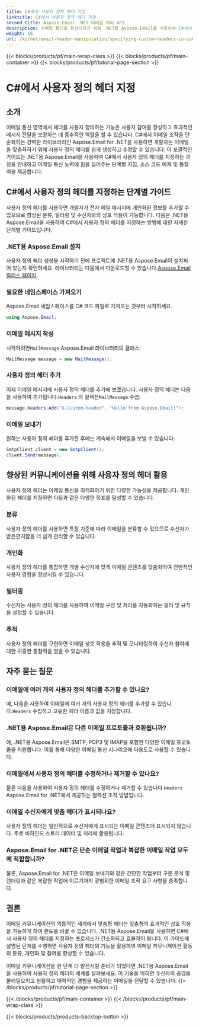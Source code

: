 ```yaml
---
title: C#에서 사용자 정의 헤더 지정
linktitle: C#에서 사용자 정의 헤더 지정
second_title: Aspose.Email .NET 이메일 처리 API
description: 이메일 통신을 향상시키기 위해 .NET용 Aspose.Email을 사용하여 C#에서 사용자 정의 헤더를 지정하는 방법을 알아보세요. 이 단계별 가이드는 참여도 향상을 위해 개인화된 이메일 헤더를 만드는 방법에 대한 통찰력을 제공합니다.
weight: 16
url: /ko/net/email-header-manipulation/specifying-custom-headers-in-csharp/
---
```


{{< blocks/products/pf/main-wrap-class >}}
{{< blocks/products/pf/main-container >}}
{{< blocks/products/pf/tutorial-page-section >}}

# C#에서 사용자 정의 헤더 지정



## 소개

이메일 통신 영역에서 헤더를 사용자 정의하는 기능은 사용자 참여를 향상하고 효과적인 메시지 전달을 보장하는 데 중추적인 역할을 할 수 있습니다. C#에서 이메일 조작을 단순화하는 강력한 라이브러리인 Aspose.Email for .NET을 사용하면 개발자는 이메일을 맞춤화하기 위해 사용자 정의 헤더를 쉽게 생성하고 수정할 수 있습니다. 이 포괄적인 가이드는 .NET용 Aspose.Email을 사용하여 C#에서 사용자 정의 헤더를 지정하는 과정을 안내하고 이메일 통신 노력에 힘을 실어주는 단계별 지침, 소스 코드 예제 및 통찰력을 제공합니다.

## C#에서 사용자 정의 헤더를 지정하는 단계별 가이드

사용자 정의 헤더를 사용하면 개발자가 전자 메일 메시지에 개인화된 정보를 추가할 수 있으므로 향상된 분류, 필터링 및 수신자와의 상호 작용이 가능합니다. 다음은 .NET용 Aspose.Email을 사용하여 C#에서 사용자 정의 헤더를 지정하는 방법에 대한 자세한 단계별 가이드입니다.

### .NET용 Aspose.Email 설치

사용자 정의 헤더 생성을 시작하기 전에 프로젝트에 .NET용 Aspose.Email이 설치되어 있는지 확인하세요. 라이브러리는 다음에서 다운로드할 수 있습니다.[Aspose.Email 릴리스 페이지](https://releases.aspose.com/email/net/).

### 필요한 네임스페이스 가져오기

Aspose.Email 네임스페이스를 C# 코드 파일로 가져오는 것부터 시작하세요.

```csharp
using Aspose.Email;
```

### 이메일 메시지 작성

 시작하려면`MailMessage` Aspose.Email 라이브러리의 클래스:

```csharp
MailMessage message = new MailMessage();
```

### 사용자 정의 헤더 추가

 이제 이메일 메시지에 사용자 정의 헤더를 추가해 보겠습니다. 사용자 정의 헤더는 다음을 사용하여 추가됩니다.`Headers` 의 컬렉션`MailMessage` 수업:

```csharp
message.Headers.Add("X-Custom-Header", "Hello from Aspose.Email!");
```

### 이메일 보내기

원하는 사용자 정의 헤더를 추가한 후에는 계속해서 이메일을 보낼 수 있습니다.

```csharp
SmtpClient client = new SmtpClient();
client.Send(message);
```

## 향상된 커뮤니케이션을 위해 사용자 정의 헤더 활용

사용자 정의 헤더는 이메일 통신을 최적화하기 위한 다양한 가능성을 제공합니다. 개인화된 헤더를 지정하면 다음과 같은 다양한 목표를 달성할 수 있습니다.

### 분류 
 사용자 정의 헤더를 사용하면 특정 기준에 따라 이메일을 분류할 수 있으므로 수신자가 받은편지함을 더 쉽게 관리할 수 있습니다.

### 개인화 
 사용자 정의 헤더를 통합하면 개별 수신자에 맞게 이메일 콘텐츠를 맞춤화하여 전반적인 사용자 경험을 향상시킬 수 있습니다.

### 필터링 
 수신자는 사용자 정의 헤더를 사용하여 이메일 구성 및 처리를 자동화하는 필터 및 규칙을 설정할 수 있습니다.

### 추적 
 사용자 정의 헤더를 구현하면 이메일 상호 작용을 추적 및 모니터링하여 수신자 참여에 대한 귀중한 통찰력을 얻을 수 있습니다.

## 자주 묻는 질문

### 이메일에 여러 개의 사용자 정의 헤더를 추가할 수 있나요?

 예, 다음을 사용하여 이메일에 여러 개의 사용자 정의 헤더를 추가할 수 있습니다.`Headers` 수집하고 고유한 헤더 이름과 값을 지정합니다.

### .NET용 Aspose.Email은 다른 이메일 프로토콜과 호환됩니까?

예, .NET용 Aspose.Email은 SMTP, POP3 및 IMAP을 포함한 다양한 이메일 프로토콜을 지원합니다. 이를 통해 다양한 이메일 통신 시나리오에 다용도로 사용할 수 있습니다.

### 이메일에서 사용자 정의 헤더를 수정하거나 제거할 수 있나요?

 물론 다음을 사용하여 사용자 정의 헤더를 수정하거나 제거할 수 있습니다.`Headers` Aspose.Email for .NET에서 제공하는 컬렉션 조작 방법입니다.

### 이메일 수신자에게 맞춤 헤더가 표시되나요?

사용자 정의 헤더는 일반적으로 수신자에게 표시되는 이메일 콘텐츠에 표시되지 않습니다. 주로 비하인드 스토리 데이터 및 처리에 활용됩니다.

### Aspose.Email for .NET은 단순 이메일 작업과 복잡한 이메일 작업 모두에 적합합니까?

물론, Aspose.Email for .NET은 이메일 보내기와 같은 간단한 작업부터 구문 분석 및 렌더링과 같은 복잡한 작업에 이르기까지 광범위한 이메일 조작 요구 사항을 충족합니다.

## 결론

이메일 커뮤니케이션의 역동적인 세계에서 맞춤형 헤더는 맞춤형의 효과적인 상호 작용을 가능하게 하여 판도를 바꿀 수 있습니다. .NET용 Aspose.Email을 사용하면 C#에서 사용자 정의 헤더를 지정하는 프로세스가 간소화되고 효율적이 됩니다. 이 가이드에 설명된 단계를 수행하면 사용자 정의 헤더의 기능을 활용하여 이메일 커뮤니케이션 활동의 분류, 개인화 및 참여를 향상할 수 있습니다.

이메일 커뮤니케이션을 한 단계 더 발전시킬 준비가 되었다면 .NET용 Aspose.Email을 사용하여 사용자 정의 헤더의 세계를 살펴보세요. 이 기술을 익히면 수신자의 공감을 불러일으키고 원활하고 매력적인 경험을 제공하는 이메일을 전달할 수 있습니다.
{{< /blocks/products/pf/tutorial-page-section >}}

{{< /blocks/products/pf/main-container >}}
{{< /blocks/products/pf/main-wrap-class >}}

{{< blocks/products/products-backtop-button >}}
